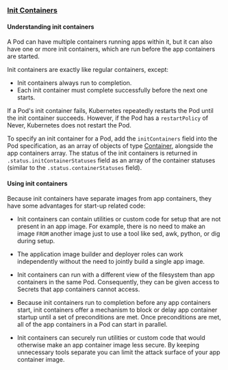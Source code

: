 ### [Init Containers](https://kubernetes.io/docs/concepts/workloads/pods/init-containers/)

#### Understanding init containers

A Pod can have multiple containers running apps within it, but it can also have
one or more init containers, which are run before the app containers are
started.

Init containers are exactly like regular containers, except:

* Init containers always run to completion.
* Each init container must complete successfully before the next one starts.

If a Pod's init container fails, Kubernetes repeatedly restarts the Pod until
the init container succeeds. However, if the Pod has a `restartPolicy` of Never,
Kubernetes does not restart the Pod.

To specify an init container for a Pod, add the `initContainers` field into the
Pod specification, as an array of objects of type
[Container](https://kubernetes.io/docs/reference/generated/kubernetes-api/v1.18/#container-v1-core),
alongside the app containers array. The status of the init containers is
returned in `.status.initContainerStatuses` field as an array of the container
statuses (similar to the `.status.containerStatuses` field).

#### Using init containers

Because init containers have separate images from app containers, they have
some advantages for start-up related code:

* Init containers can contain utilities or custom code for setup that are not
present in an app image. For example, there is no need to make an image `FROM`
another image just to use a tool like sed, awk, python, or dig during setup.

* The application image builder and deployer roles can work independently
without the need to jointly build a single app image.

* Init containers can run with a different view of the filesystem than app
containers in the same Pod. Consequently, they can be given access to Secrets
that app containers cannot access.

* Because init containers run to completion before any app containers start,
init containers offer a mechanism to block or delay app container startup until
a set of preconditions are met. Once preconditions are met, all of the app
containers in a Pod can start in parallel.

* Init containers can securely run utilities or custom code that would
otherwise make an app container image less secure. By keeping unnecessary tools
separate you can limit the attack surface of your app container image.


